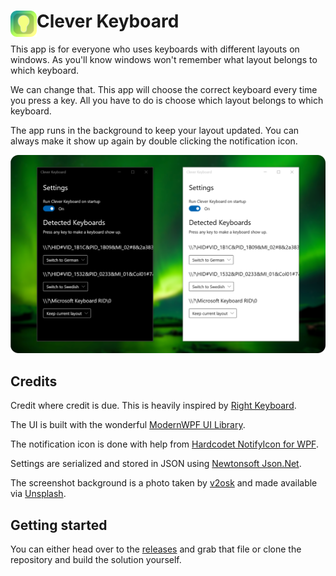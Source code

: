 # <img src="CleverKeyboard/Icons/CleverKeyboard.png" width="42" align="left"/> Clever Keyboard

This app is for everyone who uses keyboards with different layouts on windows.
As you'll know windows won't remember what layout belongs to which keyboard.

We can change that. This app will choose the correct keyboard every time you press a key.
All you have to do is choose which layout belongs to which keyboard.

The app runs in the background to keep your layout updated. You can always make it show up again by double clicking the notification icon.

![Themes](themes.png)

## Credits

Credit where credit is due. This is heavily inspired by [Right Keyboard](https://github.com/agabor/RightKeyboard).

The UI is built with the wonderful [ModernWPF UI Library](https://github.com/Kinnara/ModernWpf).

The notification icon is done with help from [Hardcodet NotifyIcon for WPF](https://github.com/hardcodet/wpf-notifyicon).

Settings are serialized and stored in JSON using [Newtonsoft Json.Net](https://github.com/JamesNK/Newtonsoft.Json).

The screenshot background is a photo taken by [v2osk](https://unsplash.com/@v2osk) and made available via [Unsplash](https://unsplash.com/photos/Ovn1hyBge38).

## Getting started

You can either head over to the [releases](https://github.com/flostellbrink/CleverKeyboard/releases) and grab that file or clone the repository and build the solution yourself.
